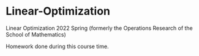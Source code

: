 # Linear-Optimization
Linear Optimization 2022 Spring (formerly the Operations Research of the School of Mathematics)

Homework done during this course time.
